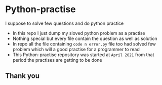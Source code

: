 # Python-practise
I suppose to solve few questions and do python practice 

- In this repo I just dump my sloved python problem as a practise
- Nothing special but every file contain the question as well as solution
- In repo all the file containing `code n error.py` file too had solved few problem which will a good practise for a programmer to read 
- This Python-practise repository was started at `April 2021` from that period the practises are getting to be done

## Thank you

